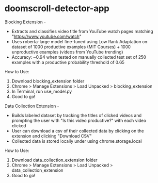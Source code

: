 # doomscroll-detector-app

Blocking Extension - 
 - Extracts and classifies video title from YouTube watch pages matching "https://www.youtube.com/watch"
 - Uses roberta-large model fine-tuned using Low Rank Adaptation on dataset of 1000 productive examples (MIT Courses) + 1000 unproductive examples (videos from YouTube trending)
 - Accuracy: ~0.94 when tested on manually collected test set of 250 examples with a productive probability threshold of 0.65

How to Use:
 1. Download blocking_extension folder 
 2. Chrome > Manage Extensions > Load Unpacked > blocking_extension
 3. In Terminal, run use_model.py
 4. Good to go!



Data Collection Extension - 
 - Builds labeled dataset by tracking the titles of clicked videos and prompting the user with "Is this video productive?" with each video clicked
 - User can download a csv of their collected data by clicking on the extension and clicking "Download CSV"
 - Collected data is stored locally under using chrome.storage.local

How to Use:
 1. Download data_collection_extension folder
 2. Chrome > Manage Extensions > Load Unpacked > data_collection_extension
 3. Good to go!